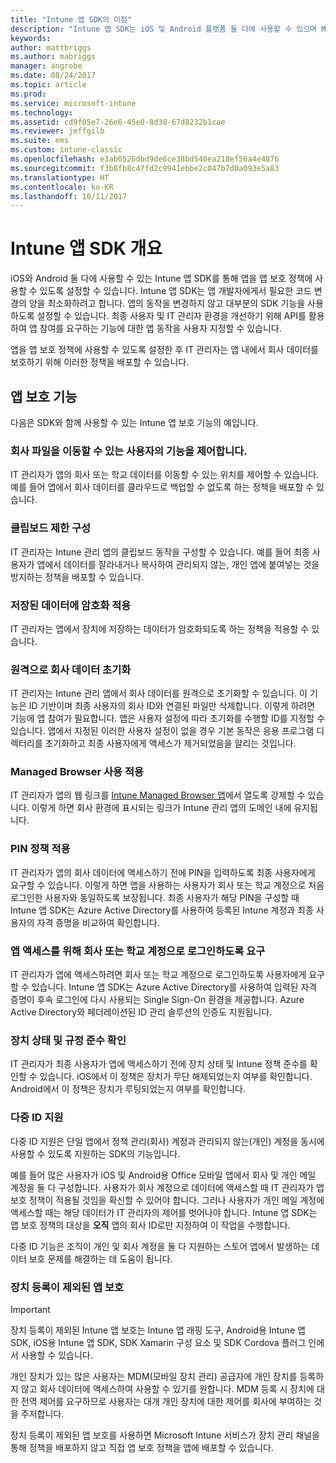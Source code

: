 ```yaml
---
title: "Intune 앱 SDK의 이점"
description: "Intune 앱 SDK는 iOS 및 Android 플랫폼 둘 다에 사용할 수 있으며 Microsoft Intune을 통해 모바일 앱 관리 기능을 사용할 수 있게 합니다."
keywords: 
author: mattbriggs
ms.author: mabriggs
manager: angrobe
ms.date: 08/24/2017
ms.topic: article
ms.prod: 
ms.service: microsoft-intune
ms.technology: 
ms.assetid: cd9f05e7-26e6-45e0-8d38-67d8232b1cae
ms.reviewer: jeffgilb
ms.suite: ems
ms.custom: intune-classic
ms.openlocfilehash: e3ab0526dbd9de6ce38bd540ea218ef56a4e4876
ms.sourcegitcommit: f3b8fb8c47fd2c9941ebbe2c047b7d0a093e5a83
ms.translationtype: HT
ms.contentlocale: ko-KR
ms.lasthandoff: 10/11/2017
---
```

# <a name="intune-app-sdk-overview"></a>Intune 앱 SDK 개요
iOS와 Android 둘 다에 사용할 수 있는 Intune 앱 SDK를 통해 앱을 앱 보호 정책에 사용할 수 있도록 설정할 수 있습니다. Intune 앱 SDK는 앱 개발자에게서 필요한 코드 변경의 양을 최소화하려고 합니다. 앱의 동작을 변경하지 않고 대부분의 SDK 기능을 사용하도록 설정할 수 있습니다. 최종 사용자 및 IT 관리자 환경을 개선하기 위해 API를 활용하여 앱 참여를 요구하는 기능에 대한 앱 동작을 사용자 지정할 수 있습니다.

앱을 앱 보호 정책에 사용할 수 있도록 설정한 후 IT 관리자는 앱 내에서 회사 데이터를 보호하기 위해 이러한 정책을 배포할 수 있습니다.

## <a name="app-protection-features"></a>앱 보호 기능

다음은 SDK와 함께 사용할 수 있는 Intune 앱 보호 기능의 예입니다.

### <a name="control-users-ability-to-move-corporate-files"></a>회사 파일을 이동할 수 있는 사용자의 기능을 제어합니다.
IT 관리자가 앱의 회사 또는 학교 데이터를 이동할 수 있는 위치를 제어할 수 있습니다. 예를 들어 앱에서 회사 데이터를 클라우드로 백업할 수 없도록 하는 정책을 배포할 수 있습니다.

### <a name="configure-clipboard-restrictions"></a>클립보드 제한 구성
IT 관리자는 Intune 관리 앱의 클립보드 동작을 구성할 수 있습니다. 예를 들어 최종 사용자가 앱에서 데이터를 잘라내거나 복사하여 관리되지 않는, 개인 앱에 붙여넣는 것을 방지하는 정책을 배포할 수 있습니다.

### <a name="enforce-encryption-on-saved-data"></a>저장된 데이터에 암호화 적용
IT 관리자는 앱에서 장치에 저장하는 데이터가 암호화되도록 하는 정책을 적용할 수 있습니다.

### <a name="remotely-wipe-corporate-data"></a>원격으로 회사 데이터 초기화
IT 관리자는 Intune 관리 앱에서 회사 데이터를 원격으로 초기화할 수 있습니다. 이 기능은 ID 기반이며 최종 사용자의 회사 ID와 연결된 파일만 삭제합니다. 이렇게 하려면 기능에 앱 참여가 필요합니다. 앱은 사용자 설정에 따라 초기화를 수행할 ID를 지정할 수 있습니다. 앱에서 지정된 이러한 사용자 설정이 없을 경우 기본 동작은 응용 프로그램 디렉터리를 초기화하고 최종 사용자에게 액세스가 제거되었음을 알리는 것입니다.

### <a name="enforce-the-use-of-a-managed-browser"></a>Managed Browser 사용 적용
IT 관리자가 앱의 웹 링크를 [Intune Managed Browser 앱](/intune-classic/deploy-use/manage-internet-access-using-managed-browser-policies)에서 열도록 강제할 수 있습니다. 이렇게 하면 회사 환경에 표시되는 링크가 Intune 관리 앱의 도메인 내에 유지됩니다.

### <a name="enforce-a-pin-policy"></a>PIN 정책 적용
IT 관리자가 앱의 회사 데이터에 액세스하기 전에 PIN을 입력하도록 최종 사용자에게 요구할 수 있습니다. 이렇게 하면 앱을 사용하는 사용자가 회사 또는 학교 계정으로 처음 로그인한 사용자와 동일하도록 보장됩니다. 최종 사용자가 해당 PIN을 구성할 때 Intune 앱 SDK는 Azure Active Directory를 사용하여 등록된 Intune 계정과 최종 사용자의 자격 증명을 비교하여 확인합니다.

### <a name="require-users-to-sign-in-with-work-or-school-account-for-app-access"></a>앱 액세스를 위해 회사 또는 학교 계정으로 로그인하도록 요구
IT 관리자가 앱에 액세스하려면 회사 또는 학교 계정으로 로그인하도록 사용자에게 요구할 수 있습니다. Intune 앱 SDK는 Azure Active Directory를 사용하여 입력된 자격 증명이 후속 로그인에 다시 사용되는 Single Sign-On 환경을 제공합니다. Azure Active Directory와 페더레이션된 ID 관리 솔루션의 인증도 지원됩니다.

### <a name="check-device-health-and-compliance"></a>장치 상태 및 규정 준수 확인
IT 관리자가 최종 사용자가 앱에 액세스하기 전에 장치 상태 및 Intune 정책 준수를 확인할 수 있습니다. iOS에서 이 정책은 장치가 무단 해제되었는지 여부를 확인합니다. Android에서 이 정책은 장치가 루팅되었는지 여부를 확인합니다.

### <a name="multi-identity-support"></a>다중 ID 지원
다중 ID 지원은 단일 앱에서 정책 관리(회사) 계정과 관리되지 않는(개인) 계정을 동시에 사용할 수 있도록 지원하는 SDK의 기능입니다.

예를 들어 많은 사용자가 iOS 및 Android용 Office 모바일 앱에서 회사 및 개인 메일 계정을 둘 다 구성합니다. 사용자가 회사 계정으로 데이터에 액세스할 때 IT 관리자가 앱 보호 정책이 적용될 것임을 확신할 수 있어야 합니다. 그러나 사용자가 개인 메일 계정에 액세스할 때는 해당 데이터가 IT 관리자의 제어를 벗어나야 합니다. Intune 앱 SDK는 앱 보호 정책의 대상을 **오직** 앱의 회사 ID로만 지정하여 이 작업을 수행합니다.

다중 ID 기능은 조직이 개인 및 회사 계정을 둘 다 지원하는 스토어 앱에서 발생하는 데이터 보호 문제를 해결하는 데 도움이 됩니다.
 
### <a name="app-protection-without-device-enrollment"></a>장치 등록이 제외된 앱 보호

>[!IMPORTANT]
>장치 등록이 제외된 Intune 앱 보호는 Intune 앱 래핑 도구, Android용 Intune 앱 SDK, iOS용 Intune 앱 SDK, SDK Xamarin 구성 요소 및 SDK Cordova 플러그 인에서 사용할 수 있습니다.

개인 장치가 있는 많은 사용자는 MDM(모바일 장치 관리) 공급자에 개인 장치를 등록하지 않고 회사 데이터에 액세스하여 사용할 수 있기를 원합니다. MDM 등록 시 장치에 대한 전역 제어를 요구하므로 사용자는 대개 개인 장치에 대한 제어를 회사에 부여하는 것을 주저합니다.

장치 등록이 제외된 앱 보호를 사용하면 Microsoft Intune 서비스가 장치 관리 채널을 통해 정책을 배포하지 않고 직접 앱 보호 정책을 앱에 배포할 수 있습니다.
